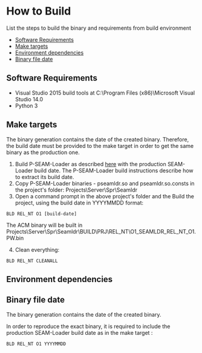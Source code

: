 # How to Build
List the steps to build the binary and requirements from build environment

- [Software Requirements](#software-requirements)
- [Make targets](#make-targets)
- [Environment dependencies](#environment-dependencies)
- [Binary file date](#binary-file-date)


## Software Requirements
-   Visual Studio 2015 build tools at C:\Program Files (x86)\Microsoft Visual Studio 14.0
-	Python 3


## Make targets
The binary generation contains the date of the created binary. Therefore, the build date must be provided to the make target in order to get the same binary as the production one.

1) Build P-SEAM-Loader as described [here](../p-seam-loader/BUILD.md) with the production SEAM-Loader build date. The P-SEAM-Loader build instructions describe how to extract its build date.
2) Copy P-SEAM-Loader binaries - pseamldr.so and pseamldr.so.consts in the project's folder: Projects\Server\Spr\Seamldr
3) Open a command prompt in the above project's folder and the Build the project, using the build date in YYYYMMDD format: 

```
BLD REL_NT O1 [build-date]
```
	
The ACM binary will be built in Projects\Server\Spr\Seamldr\BUILD\PRJ\REL_NT\O1\_SEAMLDR_REL_NT_O1.PW.bin

4) Clean everything:
 
```
BLD REL_NT CLEANALL
```

## Environment dependencies



## Binary file date
The binary generation contains the date of the created binary.
 
In order to reproduce the exact binary, it is required to include the production SEAM-Loader build date as 
in the make target :  

```bash
BLD REL_NT O1 YYYYMMDD

